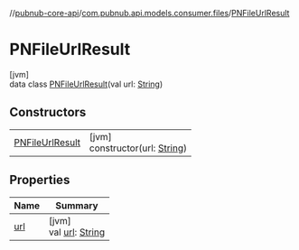 //[pubnub-core-api](../../../index.md)/[com.pubnub.api.models.consumer.files](../index.md)/[PNFileUrlResult](index.md)

# PNFileUrlResult

[jvm]\
data class [PNFileUrlResult](index.md)(val url: [String](https://kotlinlang.org/api/latest/jvm/stdlib/kotlin/-string/index.html))

## Constructors

| | |
|---|---|
| [PNFileUrlResult](-p-n-file-url-result.md) | [jvm]<br>constructor(url: [String](https://kotlinlang.org/api/latest/jvm/stdlib/kotlin/-string/index.html)) |

## Properties

| Name | Summary |
|---|---|
| [url](url.md) | [jvm]<br>val [url](url.md): [String](https://kotlinlang.org/api/latest/jvm/stdlib/kotlin/-string/index.html) |
